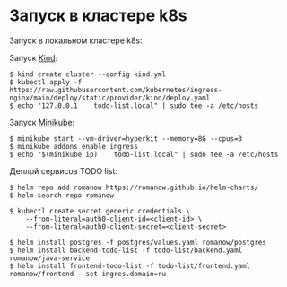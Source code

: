 # Запуск в кластере k8s

Запуск в локальном кластере k8s:

Запуск [Kind](https://kind.sigs.k8s.io/):

```shell
$ kind create cluster --config kind.yml
$ kubectl apply -f https://raw.githubusercontent.com/kubernetes/ingress-nginx/main/deploy/static/provider/kind/deploy.yaml
$ echo "127.0.0.1    todo-list.local" | sudo tee -a /etc/hosts

```

Запуск [Minikube](https://minikube.sigs.k8s.io/):

```shell
$ minikube start --vm-driver=hyperkit --memory=8G --cpus=3
$ minikube addons enable ingress
$ echo "$(minikube ip)    todo-list.local" | sudo tee -a /etc/hosts
```

Деплой сервисов TODO list:

```shell
$ helm repo add romanow https://romanow.github.io/helm-charts/
$ helm search repo romanow

$ kubectl create secret generic credentials \
    --from-literal=auth0-client-id=<client-id> \
    --from-literal=auth0-client-secret=<client-secret>

$ helm install postgres -f postgres/values.yaml romanow/postgres
$ helm install backend-todo-list -f todo-list/backend.yaml romanow/java-service
$ helm install frontend-todo-list -f todo-list/frontend.yaml romanow/frontend --set ingres.domain=ru
```
